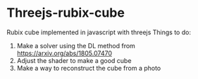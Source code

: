 # Threejs-rubix-cube
Rubix cube implemented in javascript with threejs
Things to do:
1. Make a solver using the DL method from https://arxiv.org/abs/1805.07470
2. Adjust the shader to make a good cube
3. Make a way to reconstruct the cube from a photo
